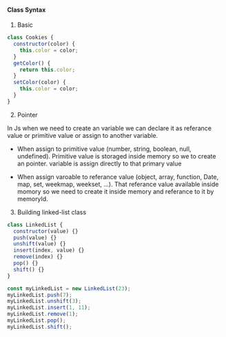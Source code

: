 #### Class Syntax

1. Basic

```js
class Cookies {
  constructor(color) {
    this.color = color;
  }
  getColor() {
    return this.color;
  }
  setColor(color) {
    this.color = color;
  }
}
```

2. Pointer

In Js when we need to create an variable we can declare it as referance value or primitive value or assign to another variable.

- When assign to primitive value (number, string, boolean, null, undefined). Primitive value is storaged inside memory so we to create an pointer. variable is assign directly to that primary value

- When assign varoable to referance value (object, array, function, Date, map, set, weekmap, weekset, ...). That referance value available inside momory so we need to create it inside memory and referance to it by memoryId.

3. Building linked-list class

```js
class LinkedList {
  constructor(value) {}
  push(value) {}
  unshift(value) {}
  insert(index, value) {}
  remove(index) {}
  pop() {}
  shift() {}
}

const myLinkedList = new LinkedList(23);
myLinkedList.push(7);
myLinkedList.unshift(3);
myLinkedList.insert(1, 11);
myLinkedList.remove(1);
myLinkedList.pop();
myLinkedList.shift();
```
